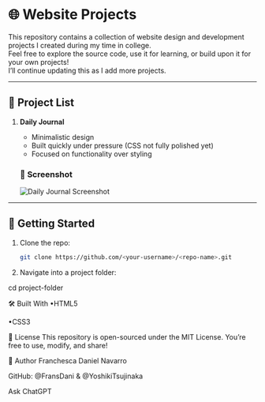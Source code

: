 # 🌐 Website Projects

This repository contains a collection of website design and development projects I created during my time in college.  
Feel free to explore the source code, use it for learning, or build upon it for your own projects!  
I’ll continue updating this as I add more projects.

---

## 📁 Project List
1. **Daily Journal**  
   - Minimalistic design  
   - Built quickly under pressure (CSS not fully polished yet)  
   - Focused on functionality over styling  

   ### 📸 Screenshot
   ![Daily Journal Screenshot](./Daily%20Journal/99bd7053-6fc9-421b-9fcd-0c0f74f3a4aa.jpg)

---

## 🚀 Getting Started
1. Clone the repo:
   ```bash
   git clone https://github.com/<your-username>/<repo-name>.git
   
2. Navigate into a project folder:

cd project-folder

🛠️ Built With
•HTML5

•CSS3

📜 License
This repository is open-sourced under the MIT License.
You’re free to use, modify, and share!

👤 Author
Franchesca Daniel Navarro

GitHub: @FransDani & @YoshikiTsujinaka







Ask ChatGPT
